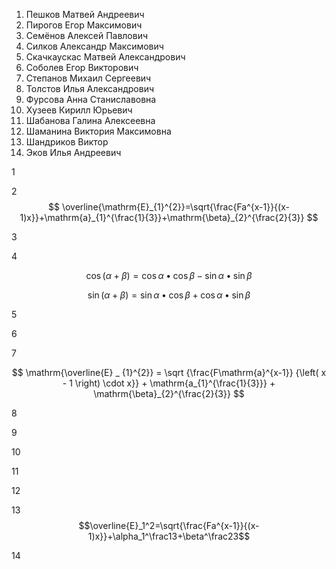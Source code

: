 1. Пешков Матвей Андреевич
2. Пирогов Егор Максимович
3. Семёнов Алексей Павлович
4. Силков Александр Максимович
5. Скачкаускас Матвей Александрович
6. Соболев Егор Викторович
7. Степанов Михаил Сергеевич
8. Толстов Илья Александрович
9. Фурсова Анна Станиславовна
10. Хузеев Кирилл Юрьевич
11. Шабанова Галина Алексеевна
12. Шаманина Виктория Максимовна
13. Шандриков Виктор
14. Эков Илья Андреевич

1



2 $$ \overline{\mathrm{E}_{1}^{2}}=\sqrt{\frac{Fa^{x-1}}{(x-1)x}}+\mathrm{a}_{1}^{\frac{1}{3}}+\mathrm{\beta}_{2}^{\frac{2}{3}} $$




3


4

$$ \cos(\alpha+\beta)=\cos\alpha\bullet \cos\beta-\sin\alpha\bullet \sin\beta $$ 

$$ \sin(\alpha+\beta)=\sin\alpha\bullet \cos\beta+\cos\alpha\bullet \sin\beta $$

5



6




7

$$ \mathrm{\overline{E} _ {1}^{2}} = \sqrt {\frac{F\mathrm{a}^{x-1}} {\left( x - 1 \right) \cdot x}} + \mathrm{a_{1}^{\frac{1}{3}}} + \mathrm{\beta}_{2}^{\frac{2}{3}} $$


8



9



10



11



12



13  $$\overline{E}_1^2=\sqrt{\frac{Fa^{x-1}}{(x-1)x}}+\alpha_1^\frac13+\beta^\frac23$$



14



